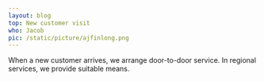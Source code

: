 ```yaml
---
layout: blog
top: New customer visit
who: Jacob
pic: /static/picture/ajfinlong.png
---
```

When a new customer arrives, we arrange door-to-door service. In regional services, we provide suitable means.
